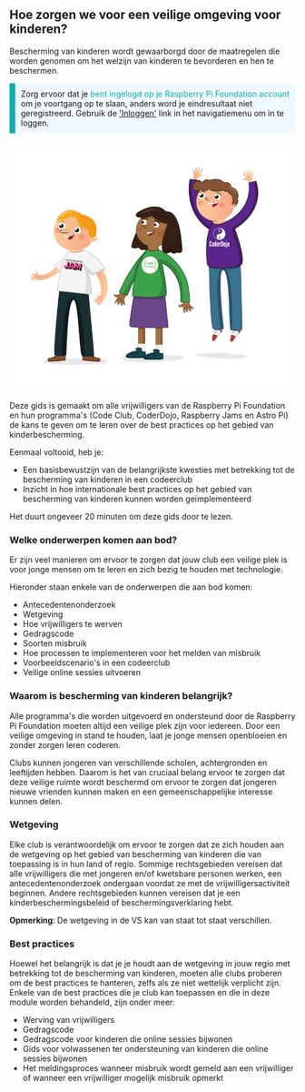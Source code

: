 ## Hoe zorgen we voor een veilige omgeving voor kinderen?

Bescherming van kinderen wordt gewaarborgd door de maatregelen die worden genomen om het welzijn van kinderen te bevorderen en hen te beschermen.

<p style="border-left: solid; border-width:10px; border-color: #0faeb0; background-color: aliceblue; padding: 10px;">
Zorg ervoor dat je <span style="color: #0faeb0">bent ingelogd op je Raspberry Pi Foundation account</span> om je voortgang op te slaan, anders word je eindresultaat niet geregistreerd. Gebruik de <a href="https://my.raspberrypi.org/login">'Inloggen'</a> link in het navigatiemenu om in te loggen.
</p>

![Drie staande jonge mensen.](images/3-RPF-Kids.png)

Deze gids is gemaakt om alle vrijwilligers van de Raspberry Pi Foundation en hun programma's (Code Club, CoderDojo, Raspberry Jams en Astro Pi) de kans te geven om te leren over de best practices op het gebied van kinderbescherming.

Eenmaal voltooid, heb je:

* Een basisbewustzijn van de belangrijkste kwesties met betrekking tot de bescherming van kinderen in een codeerclub
* Inzicht in hoe internationale best practices op het gebied van bescherming van kinderen kunnen worden geïmplementeerd

Het duurt ongeveer 20 minuten om deze gids door te lezen.

### Welke onderwerpen komen aan bod?

Er zijn veel manieren om ervoor te zorgen dat jouw club een veilige plek is voor jonge mensen om te leren en zich bezig te houden met technologie.

Hieronder staan enkele van de onderwerpen die aan bod komen:

* Antecedentenonderzoek
* Wetgeving
* Hoe vrijwilligers te werven
* Gedragscode
* Soorten misbruik
* Hoe processen te implementeren voor het melden van misbruik
* Voorbeeldscenario's in een codeerclub
* Veilige online sessies uitvoeren

### Waarom is bescherming van kinderen belangrijk?

Alle programma's die worden uitgevoerd en ondersteund door de Raspberry Pi Foundation moeten altijd een veilige plek zijn voor iedereen. Door een veilige omgeving in stand te houden, laat je jonge mensen openbloeien en zonder zorgen leren coderen.

Clubs kunnen jongeren van verschillende scholen, achtergronden en leeftijden hebben. Daarom is het van cruciaal belang ervoor te zorgen dat deze veilige ruimte wordt beschermd om ervoor te zorgen dat jongeren nieuwe vrienden kunnen maken en een gemeenschappelijke interesse kunnen delen.

### Wetgeving

Elke club is verantwoordelijk om ervoor te zorgen dat ze zich houden aan de wetgeving op het gebied van bescherming van kinderen die van toepassing is in hun land of regio. Sommige rechtsgebieden vereisen dat alle vrijwilligers die met jongeren en/of kwetsbare personen werken, een antecedentenonderzoek ondergaan voordat ze met de vrijwilligersactiviteit beginnen. Andere rechtsgebieden kunnen vereisen dat je een kinderbeschermingsbeleid of beschermingsverklaring hebt.

**Opmerking**: De wetgeving in de VS kan van staat tot staat verschillen.

### Best practices

Hoewel het belangrijk is dat je je houdt aan de wetgeving in jouw regio met betrekking tot de bescherming van kinderen, moeten alle clubs proberen om de best practices te hanteren, zelfs als ze niet wettelijk verplicht zijn. Enkele van de best practices die je club kan toepassen en die in deze module worden behandeld, zijn onder meer:

* Werving van vrijwilligers
* Gedragscode
* Gedragscode voor kinderen die online sessies bijwonen
* Gids voor volwassenen ter ondersteuning van kinderen die online sessies bijwonen
* Het meldingsproces wanneer misbruik wordt gemeld aan een vrijwilliger of wanneer een vrijwilliger mogelijk misbruik opmerkt
